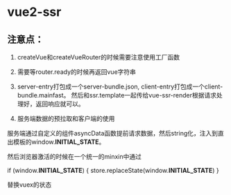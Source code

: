 # vue2-ssr

## 注意点：
1. createVue和createVueRouter的时候需要注意使用工厂函数
   
2. 需要等router.ready的时候再返回vue字符串

3. server-entry打包成一个server-bundle.json, client-entry打包成一个client-bundle.mainfast。
   然后和ssr.template一起传给vue-ssr-render根据请求处理好，返回响应就可以。

4. 服务端数据的预拉取和客户端的使用

服务端通过自定义的组件asyncData函数提前请求数据，然后string化，注入到直出模板的window.__INITIAL_STATE__。

然后浏览器激活的时候在一个统一的minxin中通过

if (window.__INITIAL_STATE__) {
  store.replaceState(window.__INITIAL_STATE__)
}

替换vuex的状态

